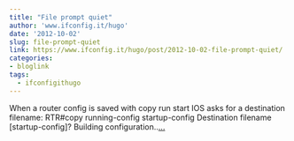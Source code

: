 ```yaml
---
title: "File prompt quiet"
author: 'www.ifconfig.it/hugo'
date: '2012-10-02'
slug: file-prompt-quiet
link: https://www.ifconfig.it/hugo/post/2012-10-02-file-prompt-quiet/
categories:
- bloglink
tags:
  - ifconfigithugo
---
```


When a router config is saved with copy run start IOS asks for a destination filename: RTR#copy running-config startup-config Destination filename [startup-config]? Building configuration..[... <i class="fas fa-external-link-alt"></i>](https://www.ifconfig.it/hugo/post/2012-10-02-file-prompt-quiet/)


